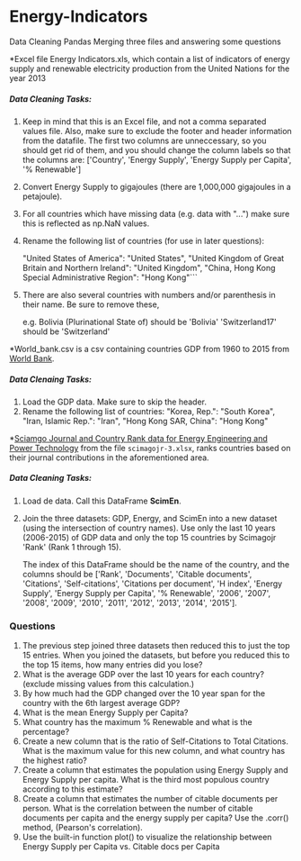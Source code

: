 # Energy-Indicators
Data Cleaning Pandas Merging three files and answering some questions

*Excel file Energy Indicators.xls, which contain a list of indicators of energy supply and renewable electricity production from the United Nations for the year 2013

##### Data Cleaning Tasks:

1. Keep in mind that this is an Excel file, and not a comma separated values file. Also, make sure to exclude the footer and header information from the datafile. The first two columns are unneccessary, so you should get rid of them, and you should change the column labels so that the columns are:
['Country', 'Energy Supply', 'Energy Supply per Capita', '% Renewable']

2. Convert Energy Supply to gigajoules (there are 1,000,000 gigajoules in a petajoule). 

3. For all countries which have missing data (e.g. data with "...") make sure this is reflected as np.NaN values.

4. Rename the following list of countries (for use in later questions):

   "United States of America": "United States",
   "United Kingdom of Great Britain and Northern Ireland": "United Kingdom",
   "China, Hong Kong Special Administrative Region": "Hong Kong"```

5. There are also several countries with numbers and/or parenthesis in their name. Be sure to remove these, 

   e.g. Bolivia (Plurinational State of) should be 'Bolivia' 
       'Switzerland17' should be 'Switzerland'
       

*World_bank.csv is a csv containing countries GDP from 1960 to 2015 from [World Bank](http://data.worldbank.org/indicator/NY.GDP.MKTP.CD).

##### Data Clenaing Tasks:
1. Load the GDP data. Make sure to skip the header.
2. Rename the following list of countries:
   "Korea, Rep.": "South Korea", 
   "Iran, Islamic Rep.": "Iran",
   "Hong Kong SAR, China": "Hong Kong"

*[Sciamgo Journal and Country Rank data for Energy Engineering and Power Technology](http://www.scimagojr.com/countryrank.php?category=2102) from the file `scimagojr-3.xlsx`,  ranks countries based on their journal contributions in the aforementioned area. 

##### Data Cleaning Tasks:
1. Load de data. Call this DataFrame **ScimEn**.
2. Join the three datasets: GDP, Energy, and ScimEn into a new dataset (using the intersection of country names). Use only the last 10 years (2006-2015) of GDP data and only the    top 15 countries by Scimagojr 'Rank' (Rank 1 through 15). 

   The index of this DataFrame should be the name of the country, and the columns should be ['Rank', 'Documents', 'Citable documents', 'Citations', 'Self-citations',
       'Citations per document', 'H index', 'Energy Supply',
       'Energy Supply per Capita', '% Renewable', '2006', '2007', '2008',
       '2009', '2010', '2011', '2012', '2013', '2014', '2015'].
       
       
### Questions

1. The previous step joined three datasets then reduced this to just the top 15 entries. When you joined the datasets, but before you reduced this to the top 15 items, how many entries did you lose?
2. What is the average GDP over the last 10 years for each country? (exclude missing values from this calculation.)
3. By how much had the GDP changed over the 10 year span for the country with the 6th largest average GDP?
4. What is the mean Energy Supply per Capita?
5. What country has the maximum % Renewable and what is the percentage?
6. Create a new column that is the ratio of Self-Citations to Total Citations. What is the maximum value for this new column, and what country has the highest ratio?
7. Create a column that estimates the population using Energy Supply and Energy Supply per capita. What is the third most populous country according to this estimate?
8. Create a column that estimates the number of citable documents per person. What is the correlation between the number of citable documents per capita and the energy supply per capita? Use the .corr() method, (Pearson's correlation).
9. Use the built-in function plot() to visualize the relationship between Energy Supply per Capita vs. Citable docs per Capita
